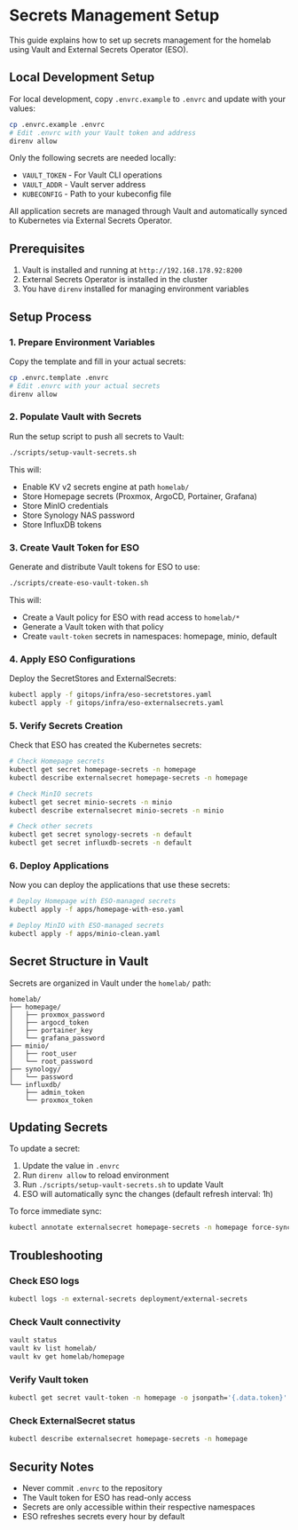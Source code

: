 # Secrets Management Setup

This guide explains how to set up secrets management for the homelab using Vault and External Secrets Operator (ESO).

## Local Development Setup

For local development, copy `.envrc.example` to `.envrc` and update with your values:

```bash
cp .envrc.example .envrc
# Edit .envrc with your Vault token and address
direnv allow
```

Only the following secrets are needed locally:
- `VAULT_TOKEN` - For Vault CLI operations
- `VAULT_ADDR` - Vault server address  
- `KUBECONFIG` - Path to your kubeconfig file

All application secrets are managed through Vault and automatically synced to Kubernetes via External Secrets Operator.

## Prerequisites

1. Vault is installed and running at `http://192.168.178.92:8200`
2. External Secrets Operator is installed in the cluster
3. You have `direnv` installed for managing environment variables

## Setup Process

### 1. Prepare Environment Variables

Copy the template and fill in your actual secrets:

```bash
cp .envrc.template .envrc
# Edit .envrc with your actual secrets
direnv allow
```

### 2. Populate Vault with Secrets

Run the setup script to push all secrets to Vault:

```bash
./scripts/setup-vault-secrets.sh
```

This will:
- Enable KV v2 secrets engine at path `homelab/`
- Store Homepage secrets (Proxmox, ArgoCD, Portainer, Grafana)
- Store MinIO credentials
- Store Synology NAS password
- Store InfluxDB tokens

### 3. Create Vault Token for ESO

Generate and distribute Vault tokens for ESO to use:

```bash
./scripts/create-eso-vault-token.sh
```

This will:
- Create a Vault policy for ESO with read access to `homelab/*`
- Generate a Vault token with that policy
- Create `vault-token` secrets in namespaces: homepage, minio, default

### 4. Apply ESO Configurations

Deploy the SecretStores and ExternalSecrets:

```bash
kubectl apply -f gitops/infra/eso-secretstores.yaml
kubectl apply -f gitops/infra/eso-externalsecrets.yaml
```

### 5. Verify Secrets Creation

Check that ESO has created the Kubernetes secrets:

```bash
# Check Homepage secrets
kubectl get secret homepage-secrets -n homepage
kubectl describe externalsecret homepage-secrets -n homepage

# Check MinIO secrets
kubectl get secret minio-secrets -n minio
kubectl describe externalsecret minio-secrets -n minio

# Check other secrets
kubectl get secret synology-secrets -n default
kubectl get secret influxdb-secrets -n default
```

### 6. Deploy Applications

Now you can deploy the applications that use these secrets:

```bash
# Deploy Homepage with ESO-managed secrets
kubectl apply -f apps/homepage-with-eso.yaml

# Deploy MinIO with ESO-managed secrets
kubectl apply -f apps/minio-clean.yaml
```

## Secret Structure in Vault

Secrets are organized in Vault under the `homelab/` path:

```
homelab/
├── homepage/
│   ├── proxmox_password
│   ├── argocd_token
│   ├── portainer_key
│   └── grafana_password
├── minio/
│   ├── root_user
│   └── root_password
├── synology/
│   └── password
└── influxdb/
    ├── admin_token
    └── proxmox_token
```

## Updating Secrets

To update a secret:

1. Update the value in `.envrc`
2. Run `direnv allow` to reload environment
3. Run `./scripts/setup-vault-secrets.sh` to update Vault
4. ESO will automatically sync the changes (default refresh interval: 1h)

To force immediate sync:

```bash
kubectl annotate externalsecret homepage-secrets -n homepage force-sync=$(date +%s) --overwrite
```

## Troubleshooting

### Check ESO logs

```bash
kubectl logs -n external-secrets deployment/external-secrets
```

### Check Vault connectivity

```bash
vault status
vault kv list homelab/
vault kv get homelab/homepage
```

### Verify Vault token

```bash
kubectl get secret vault-token -n homepage -o jsonpath='{.data.token}' | base64 -d
```

### Check ExternalSecret status

```bash
kubectl describe externalsecret homepage-secrets -n homepage
```

## Security Notes

- Never commit `.envrc` to the repository
- The Vault token for ESO has read-only access
- Secrets are only accessible within their respective namespaces
- ESO refreshes secrets every hour by default